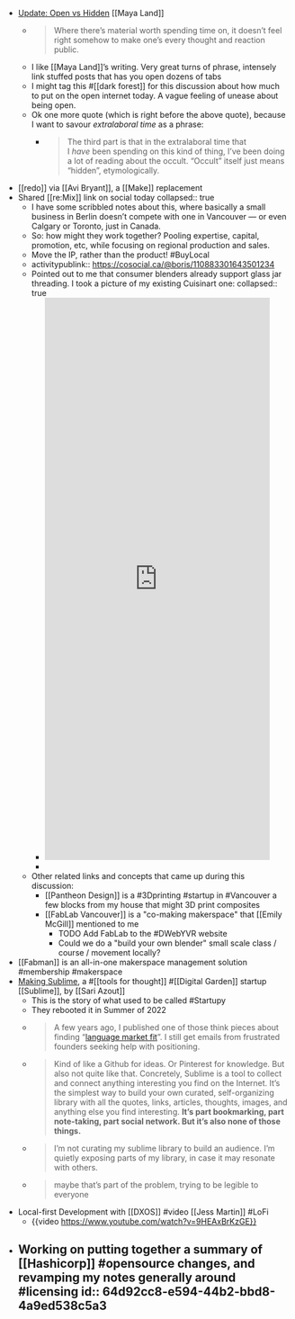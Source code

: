- [Update: Open vs Hidden](https://maya.land/updates/2023/08/12/update-open-vs-hidden.html) [[Maya Land]]
	- > Where there’s material worth spending time on, it doesn’t feel right somehow to make one’s every thought and reaction public.
	- I like [[Maya Land]]’s writing. Very great turns of phrase, intensely link stuffed posts that has you open dozens of tabs
	- I might tag this #[[dark forest]] for this discussion about how much to put on the open internet today. A vague feeling of unease about being open.
	- Ok one more quote (which is right before the above quote), because I want to savour _extralaboral time_ as a phrase:
		- > The third part is that in the extralaboral time that I *have* been spending on this kind of thing, I’ve been doing a lot of reading about the occult. “Occult” itself just means “hidden”, etymologically.
- [[redo]] via [[Avi Bryant]], a [[Make]] replacement
- Shared [[re:Mix]] link on social today
  collapsed:: true
	- I have some scribbled notes about this, where basically a small business in Berlin doesn’t compete with one in Vancouver — or even Calgary or Toronto, just in Canada.
	- So: how might they work together? Pooling expertise, capital, promotion, etc, while focusing on regional production and sales.
	- Move the IP, rather than the product! #BuyLocal
	- activitypublink:: https://cosocial.ca/@boris/110883301643501234
	- Pointed out to me that consumer blenders already support glass jar threading. I took a picture of my existing Cuisinart one:
	  collapsed:: true
		- <iframe src="https://cosocial.ca/@boris/110883429728529497/embed" class="mastodon-embed" style="max-width: 100%; border: 0" height="1000" width="400" allowfullscreen="allowfullscreen"></iframe><script src="https://cosocial.ca/embed.js" async="async"></script>
		-
	- Other related links and concepts that came up during this discussion:
		- [[Pantheon Design]] is a #3Dprinting #startup in #Vancouver a few blocks from my house that might 3D print composites
		- [[FabLab Vancouver]] is a "co-making makerspace" that [[Emily McGill]] mentioned to me
			- TODO Add FabLab to the #DWebYVR website
			- Could we do a "build your own blender" small scale class / course / movement locally?
- [[Fabman]] is an all-in-one makerspace management solution #membership #makerspace
- [Making Sublime](https://sublimeinternet.substack.com/p/making-sublime), a #[[tools for thought]] #[[Digital Garden]] startup [[Sublime]], by [[Sari Azout]]
	- This is the story of what used to be called #Startupy
	- They rebooted it in Summer of 2022
	- > A few years ago, I published one of those think pieces about finding “[language market fit](https://sariazout.medium.com/from-product-market-fit-to-language-market-fit-a-new-brand-storytelling-framework-7e0a58b20295)”. I still get emails from frustrated founders seeking help with positioning.
	- > Kind of like a Github for ideas. Or Pinterest for knowledge. But also not quite like that.
	  > Concretely, Sublime is a tool to collect and connect anything interesting you find on the Internet. It’s the simplest way to build your own curated, self-organizing library with all the quotes, links, articles, thoughts, images, and anything else you find interesting.
	  > **It’s part bookmarking, part note-taking, part social network. But it’s also none of those things.**
	- > I’m not curating my sublime library to build an audience. I’m quietly exposing parts of my library, in case it may resonate with others.
	- > maybe that’s part of the problem, trying to be legible to everyone
- Local-first Development with [[DXOS]] #video [[Jess Martin]] #LoFi
	- {{video https://www.youtube.com/watch?v=9HEAxBrKzGE}}
- Working on putting together a summary of [[Hashicorp]] #opensource changes, and revamping my notes generally around #licensing
  id:: 64d92cc8-e594-44b2-bbd8-4a9ed538c5a3
	-